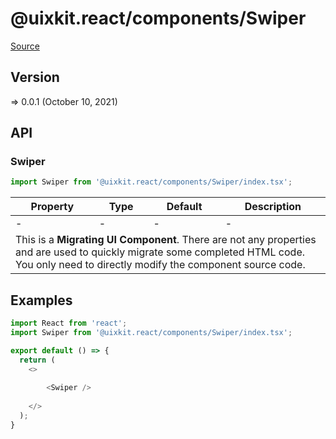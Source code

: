 # @uixkit.react/components/Swiper

[Source](https://github.com/xizon/uix-kit-react/tree/main/src/client/components/Swiper)

## Version

=> 0.0.1 (October 10, 2021)


## API

### Swiper
```js
import Swiper from '@uixkit.react/components/Swiper/index.tsx';
```
<table>
    <thead>
        <tr>
            <th>Property</th>
            <th>Type</th>
            <th>Default</th>
            <th>Description</th>
        </tr>
    </thead>
    <tbody>
        <tr>
            <td>-</td>
            <td>-</td>
            <td>-</td>
            <td>-</td>
        </tr> 
        <tr>
            <td colspan="4">This is a <strong>Migrating UI Component</strong>. There are not any properties and are used to quickly
                migrate some completed HTML code. You only need to directly modify the component source code.</td>
        </tr>
    </tbody>
</table>



## Examples

```js
import React from 'react';
import Swiper from '@uixkit.react/components/Swiper/index.tsx';

export default () => {
  return (
    <>
	  
		<Swiper />
	  
    </>
  );
}

```